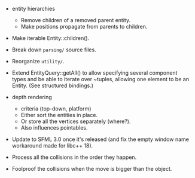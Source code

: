 - entity hierarchies
	- Remove children of a removed parent entity.
	- Make positions propagate from parents to children.

- Make iterable Entity::children().

- Break down `parsing/` source files.
- Reorganize `utility/`.

- Extend EntityQuery::getAll() to allow specifying several component types and be able to iterate over ~tuples, allowing one element to be an Entity. (See structured bindings.)

- depth rendering
	- criteria (top-down, platform)
	- Either sort the entities in place.
	- Or store all the vertices separately (where?).
	- Also influences pointables.

- Update to SFML 3.0 once it's released (and fix the empty window name workaround made for libc++ 18).

- Process all the collisions in the order they happen.
- Foolproof the collisions when the move is bigger than the object.
